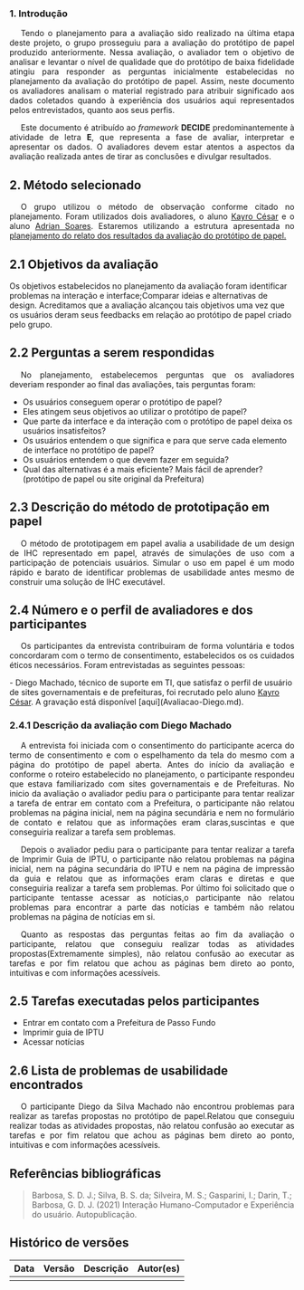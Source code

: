 ### 1. Introdução

<p style="text-indent: 20px; text-align: justify"> 
Tendo o planejamento para a avaliação sido realizado na última etapa deste projeto, o grupo prosseguiu para a avaliação  do protótipo de papel produzido anteriormente. Nessa avaliação, o avaliador tem o objetivo de analisar e levantar o nível de qualidade que do protótipo de baixa fidelidade atingiu para responder as perguntas inicialmente estabelecidas no planejamento da avaliação do protótipo de papel.  Assim, neste documento os avaliadores analisam o material registrado para atribuir significado aos dados coletados quando à experiência dos usuários aqui representados pelos entrevistados, quanto aos seus perfis.
</p>
<p style="text-indent: 20px; text-align: justify"> 
Este documento é atribuído ao <i>framework</i> <b>DECIDE</b> predominantemente à atividade de letra <b>E</b>, que representa a fase de  avaliar, interpretar e apresentar os dados. O avaliadores devem estar atentos a aspectos da avaliação realizada antes de tirar as conclusões e divulgar resultados.
</p>



## 2. Método selecionado

<p style="text-indent: 20px; text-align: justify"> 
O grupo utilizou o método de observação conforme citado no planejamento. Foram  utilizados dois avaliadores, o aluno <a href="https://github.com/kayrocesar">Kayro César</a> e o aluno <a href="https://github.com/SwampTG">Adrian Soares</a>. Estaremos utilizando a estrutura apresentada no <a href="https://interacao-humano-computador.github.io/2021.2-Prefeitura-de-Passo-Fundo/DesignAvaliacaoDesenvolvimento/Nivel2/PlanejamentoProtBaixaFid/"> planejamento do relato dos resultados da avaliação do protótipo de papel.</a>
</p>

## 2.1 Objetivos da avaliação

<p style="text-indent: 20px; text-align: justify"> 

Os objetivos estabelecidos no planejamento da avaliação foram identificar problemas na interação e interface;Comparar ideias e alternativas de design. Acreditamos que a avaliação alcançou tais objetivos uma vez que os usuários deram seus feedbacks em relação ao protótipo de papel criado pelo grupo.
</p>

## 2.2 Perguntas a serem respondidas
<p style="text-indent: 20px; text-align: justify"> 
 No planejamento, estabelecemos perguntas que os avaliadores deveriam responder ao final das avaliações, tais perguntas foram:
</p>
<ul>
   
   <li> Os usuários conseguem operar o protótipo de papel?</li> 
   <li>Eles atingem seus objetivos ao utilizar o protótipo de papel? </li>
   <li>Que parte da interface e da interação com  o protótipo de papel deixa os usuários insatisfeitos?</li>
   <li>Os usuários entendem o que significa e para que serve cada elemento de interface  no protótipo de papel?</li>  
   <li>Os usuários entendem o que devem fazer em seguida?</li>
   <li> Qual das alternativas é a mais eficiente? Mais fácil de aprender?(protótipo de papel ou site original da Prefeitura)</li>
</ul>

## 2.3 Descrição do método de prototipação em papel

<p style="text-indent: 20px; text-align: justify"> 
O método de prototipagem em papel avalia a usabilidade de um design de IHC representado em papel, através de simulações de uso com a participação de potenciais usuários. Simular o uso em papel é um modo rápido e barato de identificar problemas de usabilidade antes mesmo de construir uma solução de IHC executável.
</p>

## 2.4 Número e o perfil de avaliadores e dos participantes

<p style="text-indent: 20px; text-align: justify"> 
 Os participantes da entrevista contribuiram de forma voluntária e todos concordaram com o termo de consentimento, estabelecidos os os cuidados éticos necessários. Foram entrevistadas as seguintes pessoas:
</p>
- Diego Machado, técnico de suporte em TI, que satisfaz o perfil de usuário de sites governamentais e de prefeituras, foi recrutado pelo aluno <a href="https://github.com/kayrocesar">Kayro César</a>. A gravação está disponível [aqui](Avaliacao-Diego.md).

### 2.4.1 Descrição da avaliação com Diego Machado

<p style="text-indent: 20px; text-align: justify"> 
 A entrevista foi iniciada com o consentimento do participante acerca do termo de consentimento e com o espelhamento da tela do mesmo com a página do protótipo de papel aberta. Antes do início da avaliação e conforme o roteiro estabelecido no planejamento, o participante respondeu que estava familiarizado com sites governamentais e de Prefeituras. No inicio da avaliação o avaliador pediu para o participante para tentar realizar a tarefa de entrar em contato com a Prefeitura, o participante não relatou problemas na página inicial, nem na página secundária e nem no formulário de contato e relatou que as informações eram claras,suscintas e que conseguiria realizar a tarefa sem problemas.
</p>
<p style="text-indent: 20px; text-align: justify"> 
 Depois o avaliador pediu para o participante para tentar realizar a tarefa de Imprimir Guia de IPTU, o participante não relatou problemas na página inicial, nem na página secundária do IPTU e nem na página de impressão da guia e relatou que as informações eram claras e diretas e que conseguiria realizar a tarefa sem problemas. Por último foi solicitado que o participante tentasse acessar as notícias,o participante não relatou problemas para encontrar a parte das notícias e também não relatou problemas na página de notícias em si.</p>

 <p style="text-indent: 20px; text-align: justify"> 
 Quanto as respostas das perguntas feitas ao fim da avaliação o participante, relatou que conseguiu realizar todas as atividades propostas(Extremamente simples), não relatou confusão ao executar as tarefas e por fim relatou que achou as páginas bem direto ao ponto, intuitivas e com informações acessíveis.</p>



## 2.5 Tarefas executadas pelos participantes
<ul>
        <li>Entrar em contato com a Prefeitura de Passo Fundo</li>
        <li>Imprimir guia de IPTU</li>
        <li>Acessar notícias</li>
  
</ul>

## 2.6 Lista de problemas de usabilidade encontrados

<p style="text-indent: 20px; text-align: justify"> 
    O participante Diego da Silva Machado não encontrou problemas para realizar as tarefas propostas no protótipo de papel.Relatou que conseguiu realizar todas as atividades propostas, não relatou confusão ao executar as tarefas e por fim relatou que achou as páginas bem direto ao ponto, intuitivas e com informações acessíveis.
</p>





















        

## Referências bibliográficas

> Barbosa, S. D. J.; Silva, B. S. da; Silveira, M. S.; Gasparini, I.; Darin, T.; Barbosa, G. D. J. (2021) Interação Humano-Computador e Experiência do usuário. Autopublicação.

## Histórico de versões

 | **Data**   | **Versão** | **Descrição**                            |                **Autor(es)**                 |
 | ---------- | :--------: | ---------------------------------------- | :------------------------------------------: |
 |  |        |      |               |
 


